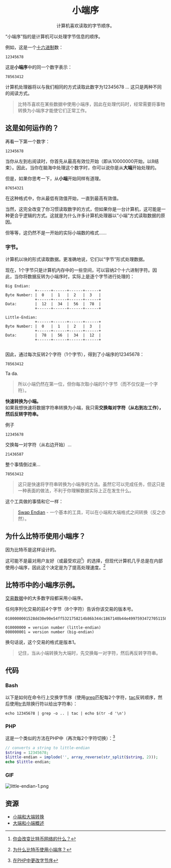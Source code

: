 # <center>小端序</center>
<center>计算机喜欢读取的字节顺序。</center>

“小端序”指的是计算机可以处理字节信息的顺序。

例如，这是一个[十六进制](../Hexadecimal/hexadecimal.md)数：
```
12345678
```
这是**小端序**中的同一个数字表示：
```
78563412
```
计算机处理器将以与我们相同的方式读取此数字为12345678 ... 这只是两种不同的阅读方式。

>比特币喜欢在某些数据中使用小端序，因此在处理代码时，经常需要将事物转换为小端序才能使它们正常工作。

## 这是如何运作的？
再看一下第一个数字：
```
12345678
```
当你从左到右阅读时，你首先从最高有效位开始（即从10000000开始，以8结束）。因此，当你在脑海中处理这个数字时，你可以说你是从**大端**开始处理的。

但是，如果你思考一下，从**小端**开始同样有道理。
```
87654321
```
在这种格式中，你从最低有效值开始，一直到最高有效值。

当然，这完全改变了你习惯读取数字的方式，但如果你是一台计算机，这可能是一种更合乎逻辑的方式。这就是为什么许多计算机处理器以“小端”方式读取数据的原因。

但等等，这仍然不是一开始的实际小端数的格式……

### 字节。
计算机以块的形式读取数据。更准确地说，它们以“字节”形式处理数据。

现在，1个字节只是计算机内存中的一些空间，可以容纳2个十六进制字符。因此，当你将数据反转为小端序时，实际上是逐个字节进行处理的：
```
Big Endian:
             +------+------+------+------+
Byte Number: |  0   |  1   |  2   |  3   |
             +------+------+------+------+
Data:        |  12  |  34  |  56  |  78  |
             +------+------+------+------+

Little-Endian:
             +------+------+------+------+
Byte Number: |  0   |  1   |  2   |  3   |
             +------+------+------+------+
Data:        |  78  |  56  |  34  |  12  |
             +------+------+------+------+
        
```

因此，通过每次反转2个字符（1个字节），得到了小端序的12345678：
```
78563412
```
Ta da.
>所以小端仍然在第一位，但你每次取小端的1个字节（而不仅仅是一个字符）。

**快速转换为小端。**  
如果我想快速将数据字符串转换为小端，我只需**交换每对字符（从右到左工作），然后反转字符串。**

例子
```
12345678
```
交换每一对字符（从右边开始）...
```
21436587
```
整个事情倒过来...
```
78563412
```

>这只是快速将字符串转换为小端序的方法。虽然它可以完成任务，但这只是一种表面的做法，不利于你理解数据实际上正在发生什么。

这个工具做的事情和它一样：

>[Swap Endian](https://learnmeabitcoin.com/tools/swapendian) - 一个基本的工具，可以在小端和大端格式之间转换（反之亦然）。

## 为什么比特币使用小端序？

因为比特币是这样设计的。

这可能不是最对用户友好（或最受欢迎[^1]）的选择，但现代计算机几乎总是在内部使用小端序，因此这个决定是为了提高处理速度。[^2]

## 比特币中的小端序示例。

[交易数据](../../Transaction/Transaction%20Data/Transaction%20Data.md)中的大多数字段都采用小端序。

任何序列化交易的前4个字节（8个字符）告诉你该交易的版本号。
```
0100000001528dd30e90e54ff5321758214b86b344c1867140b44e49975934727051158a0a000000008b4830450221008e332006edbbbda724f5955f55e29ec1dd526f9a7f7599b5c801860b3e378e4e02201c3f501bf1f43010e85a25abbd0fc4547491c334744cc4728d86914a59811dd4014104212b6993b785b677e55a886f9353b1d216c939c86b96d5d86e8f3bd8d8ffe2164ecf7c0f6ecc8c525a4850f896af1a7612fb7520ad88f77717ee4c824ab00582ffffffff01f06c3577000000001976a914d1a4db47565243b566b5fc400ff59400ac254cb988ac00000000
```
```
010000000 = version number (little-endian)
000000001 = version number (big-endian)
```
换句话说，这个交易的格式是版本1。

>记住，当从小端转换为大端时，先交换每一对字符，然后再反转字符串。

## 代码

### Bash
以下是如何在命令行上交换字节序（使用[grep](https://linux.die.net/man/1/grep)匹配每2个字符，[tac](https://linux.die.net/man/1/tac)反转顺序，然后使用[tr](https://linux.die.net/man/1/tr)去除换行符以给出字符串）：
```
echo 12345678 | grep -o .. | tac | echo $(tr -d '\n')
```

### PHP
这是一个类似的方法在PHP中（再次每2个字符切换）：[^3]
```php
// converts a string to little-endian
$string = 12345678;
$little-endian = implode('', array_reverse(str_split($string, 2)));
echo $little-endian;
```

### GIF
![little-endian-1.png](img/Little-Endian-1%20(1).gif)

## 资源
* [小端和大端转换](http://phoxis.org/2010/01/28/little-big-endian-conversion/)
* [大端和小端概述](http://www.cs.umd.edu/class/sum2003/cmsc311/Notes/Data/endian.html)


[^1]:[你会改变比特币网络的什么？](https://bitcointalk.org/index.php?topic=4278.0)
[^2]:[为什么比特币使用小端序？](http://bitcoin.stackexchange.com/questions/2063/why-does-the-bitcoin-protocol-use-the-little-endian-notation#answer-2069)
[^3]:[在PHP中更改字节序](http://stackoverflow.com/questions/7547056/changing-endianness-in-php#answer-7548355)